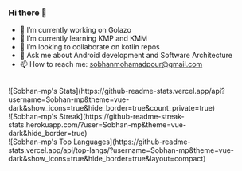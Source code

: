 ### Hi there 👋

<!--
**Sobhan-mp/Sobhan-mp** is a ✨ _special_ ✨ repository because its `README.md` (this file) appears on your GitHub profile.
-->

- 🔭 I’m currently working on Golazo
- 🌱 I’m currently learning KMP and KMM
- 👯 I’m looking to collaborate on kotlin repos
- 💬 Ask me about Android development and Software Architecture
- 📫 How to reach me: sobhanmohamadpour@gmail.com


<br />
![Sobhan-mp's Stats](https://github-readme-stats.vercel.app/api?username=Sobhan-mp&theme=vue-dark&show_icons=true&hide_border=true&count_private=true)
<br />
![Sobhan-mp's Streak](https://github-readme-streak-stats.herokuapp.com/?user=Sobhan-mp&theme=vue-dark&hide_border=true)
<br />
![Sobhan-mp's Top Languages](https://github-readme-stats.vercel.app/api/top-langs/?username=Sobhan-mp&theme=vue-dark&show_icons=true&hide_border=true&layout=compact)
